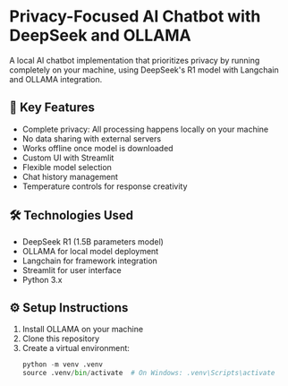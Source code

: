 # Privacy-Focused AI Chatbot with DeepSeek and OLLAMA

A local AI chatbot implementation that prioritizes privacy by running completely on your machine, using DeepSeek's R1 model with Langchain and OLLAMA integration.

## 🔑 Key Features
- Complete privacy: All processing happens locally on your machine
- No data sharing with external servers
- Works offline once model is downloaded
- Custom UI with Streamlit
- Flexible model selection
- Chat history management
- Temperature controls for response creativity

## 🛠️ Technologies Used
- DeepSeek R1 (1.5B parameters model)
- OLLAMA for local model deployment
- Langchain for framework integration
- Streamlit for user interface
- Python 3.x

## ⚙️ Setup Instructions
1. Install OLLAMA on your machine
2. Clone this repository
3. Create a virtual environment:
   ```python
   python -m venv .venv
   source .venv/bin/activate  # On Windows: .venv\Scripts\activate
